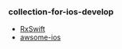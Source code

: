 ### collection-for-ios-develop

* [RxSwift](https://github.com/ReactiveX/RxSwift)
* [awsome-ios](https://github.com/vsouza/awesome-ios)

